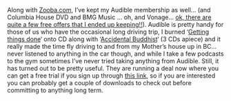 Along with <a href="http://blogs.duncanmackenzie.net/duncanma/archive/2005/02/25/1149.aspx" target="_blank" class="broken_link">Zooba.com</a>, I&#8217;ve kept my Audible membership as well&#8230; (and Columbia House DVD and BMG Music &#8230; oh, and Vonage&#8230; <a href="http://blogs.duncanmackenzie.net/duncanma/archive/2005/04/27/1400.aspx" target="_blank" class="broken_link">ok, there are quite a few free offers that I ended up keeping!!</a>). Audible is pretty handy for those of us who have the occasional long driving trip, I burned &#8216;<a href="http://www.amazon.com/exec/obidos/ASIN/0142000280/duncanmackenz-20?creative=327641&#038;camp=14573&#038;link_code=as1" target="_blank">Getting things done</a>&#8216; onto CD along with &#8216;<a href="http://www.amazon.com/exec/obidos/ASIN/0385492677/duncanmackenz-20?creative=327641&#038;camp=14573&#038;link_code=as1" target="_blank">Accidental Buddhist</a>&#8216; (3 CDs apiece) and it really made the time fly driving to and from my Mother&#8217;s house up in BC&#8230; never listened to anything in the car though, and while I take a few podcasts to the gym sometimes I&#8217;ve never tried taking anything from Audible. Still, it has turned out to be pretty useful. They are running a deal now where you can get a free trial if you sign up through <a href="http://www.audible.com/tellAFriend/525878FTZ22J" target="_blank">this link</a>, so if you are interested you can probably get a couple of downloads to check out before committing to anything long term.